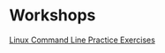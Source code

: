 # Workshops

[Linux Command Line Practice Exercises](https://github.com/bennyspr/workshops/blob/main/upr/Linux%20Command%20Line%20Practice%20Exercises.md#linux-command-line-practice-exercises)
